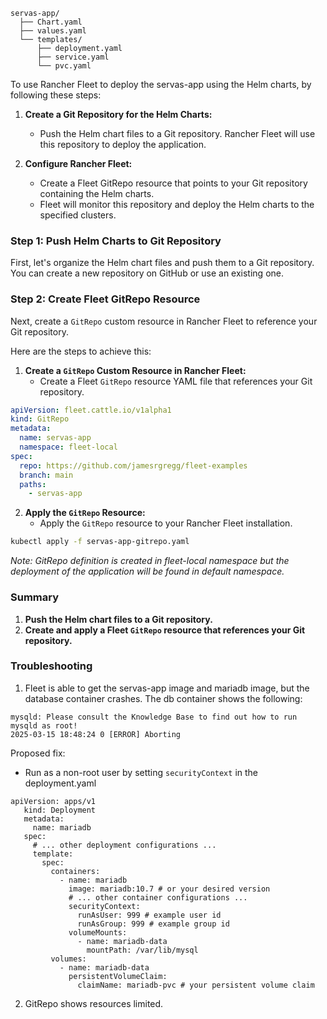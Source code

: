 ```
servas-app/
  ├── Chart.yaml
  ├── values.yaml
  └── templates/
      ├── deployment.yaml
      ├── service.yaml
      └── pvc.yaml
```      

To use Rancher Fleet to deploy the servas-app using the Helm charts, by following these steps:

1. **Create a Git Repository for the Helm Charts:**
   - Push the Helm chart files to a Git repository. Rancher Fleet will use this repository to deploy the application.

2. **Configure Rancher Fleet:**
   - Create a Fleet GitRepo resource that points to your Git repository containing the Helm charts.
   - Fleet will monitor this repository and deploy the Helm charts to the specified clusters.

### Step 1: Push Helm Charts to Git Repository

First, let's organize the Helm chart files and push them to a Git repository. You can create a new repository on GitHub or use an existing one.

### Step 2: Create Fleet GitRepo Resource

Next, create a `GitRepo` custom resource in Rancher Fleet to reference your Git repository.

Here are the steps to achieve this:

1. **Create a `GitRepo` Custom Resource in Rancher Fleet:**
   - Create a Fleet `GitRepo` resource YAML file that references your Git repository.

```yaml name=servas-app-gitrepo.yaml
apiVersion: fleet.cattle.io/v1alpha1
kind: GitRepo
metadata:
  name: servas-app
  namespace: fleet-local
spec:
  repo: https://github.com/jamesrgregg/fleet-examples
  branch: main
  paths:
    - servas-app
```

2. **Apply the `GitRepo` Resource:**
   - Apply the `GitRepo` resource to your Rancher Fleet installation.

```sh
kubectl apply -f servas-app-gitrepo.yaml
```
_Note: GitRepo definition is created in fleet-local namespace but the deployment of the application will be found in default namespace._

### Summary

1. **Push the Helm chart files to a Git repository.**
2. **Create and apply a Fleet `GitRepo` resource that references your Git repository.**

### Troubleshooting
1. Fleet is able to get the servas-app image and mariadb image, but the database container crashes.
The db container shows the following:

```
mysqld: Please consult the Knowledge Base to find out how to run mysqld as root!
2025-03-15 18:48:24 0 [ERROR] Aborting
```
Proposed fix: 
 - Run as a non-root user by setting `securityContext` in the deployment.yaml
 
 ```
apiVersion: apps/v1
    kind: Deployment
    metadata:
      name: mariadb
    spec:
      # ... other deployment configurations ...
      template:
        spec:
          containers:
            - name: mariadb
              image: mariadb:10.7 # or your desired version
              # ... other container configurations ...
              securityContext:
                runAsUser: 999 # example user id
                runAsGroup: 999 # example group id
              volumeMounts:
                - name: mariadb-data
                  mountPath: /var/lib/mysql
          volumes:
            - name: mariadb-data
              persistentVolumeClaim:
                claimName: mariadb-pvc # your persistent volume claim

 ```
 
2. GitRepo shows resources limited.

